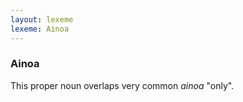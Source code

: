 ```yaml
---
layout: lexeme
lexeme: Ainoa
---
```


###  Ainoa 
This proper noun overlaps very common *ainoa* "only".

